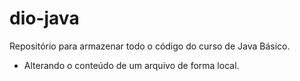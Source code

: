 # dio-java
Repositório para armazenar todo o código do curso de Java Básico.
* Alterando o conteúdo de um arquivo de forma local.